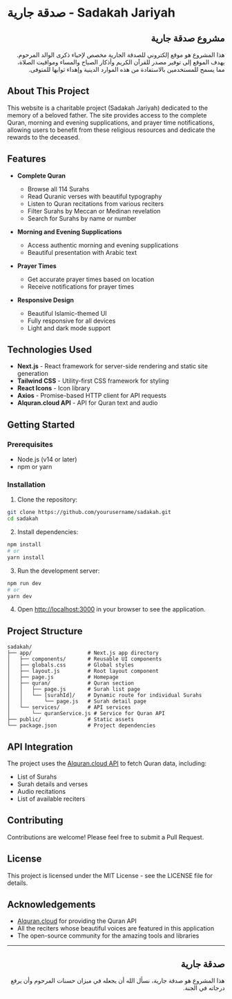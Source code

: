 # صدقة جارية - Sadakah Jariyah

<div dir="rtl">

## مشروع صدقة جارية

هذا المشروع هو موقع إلكتروني للصدقة الجارية مخصص لإحياء ذكرى الوالد المرحوم. يهدف الموقع إلى توفير مصدر للقرآن الكريم وأذكار الصباح والمساء ومواقيت الصلاة، مما يسمح للمستخدمين بالاستفادة من هذه الموارد الدينية وإهداء ثوابها للمتوفى.

</div>

## About This Project

This website is a charitable project (Sadakah Jariyah) dedicated to the memory of a beloved father. The site provides access to the complete Quran, morning and evening supplications, and prayer time notifications, allowing users to benefit from these religious resources and dedicate the rewards to the deceased.

## Features

- **Complete Quran**
  - Browse all 114 Surahs
  - Read Quranic verses with beautiful typography
  - Listen to Quran recitations from various reciters
  - Filter Surahs by Meccan or Medinan revelation
  - Search for Surahs by name or number

- **Morning and Evening Supplications**
  - Access authentic morning and evening supplications
  - Beautiful presentation with Arabic text

- **Prayer Times**
  - Get accurate prayer times based on location
  - Receive notifications for prayer times

- **Responsive Design**
  - Beautiful Islamic-themed UI
  - Fully responsive for all devices
  - Light and dark mode support

## Technologies Used

- **Next.js** - React framework for server-side rendering and static site generation
- **Tailwind CSS** - Utility-first CSS framework for styling
- **React Icons** - Icon library
- **Axios** - Promise-based HTTP client for API requests
- **Alquran.cloud API** - API for Quran text and audio

## Getting Started

### Prerequisites

- Node.js (v14 or later)
- npm or yarn

### Installation

1. Clone the repository:
```bash
git clone https://github.com/yourusername/sadakah.git
cd sadakah
```

2. Install dependencies:
```bash
npm install
# or
yarn install
```

3. Run the development server:
```bash
npm run dev
# or
yarn dev
```

4. Open [http://localhost:3000](http://localhost:3000) in your browser to see the application.

## Project Structure

```
sadakah/
├── app/                  # Next.js app directory
│   ├── components/       # Reusable UI components
│   ├── globals.css       # Global styles
│   ├── layout.js         # Root layout component
│   ├── page.js           # Homepage
│   ├── quran/            # Quran section
│   │   ├── page.js       # Surah list page
│   │   └── [surahId]/    # Dynamic route for individual Surahs
│   │       └── page.js   # Surah detail page
│   └── services/         # API services
│       └── quranService.js # Service for Quran API
├── public/               # Static assets
└── package.json          # Project dependencies
```

## API Integration

The project uses the [Alquran.cloud API](https://alquran.cloud/api) to fetch Quran data, including:
- List of Surahs
- Surah details and verses
- Audio recitations
- List of available reciters

## Contributing

Contributions are welcome! Please feel free to submit a Pull Request.

## License

This project is licensed under the MIT License - see the LICENSE file for details.

## Acknowledgements

- [Alquran.cloud](https://alquran.cloud/) for providing the Quran API
- All the reciters whose beautiful voices are featured in this application
- The open-source community for the amazing tools and libraries

---

<div dir="rtl">

## صدقة جارية

هذا المشروع هو صدقة جارية، نسأل الله أن يجعله في ميزان حسنات المرحوم وأن يرفع درجاته في الجنة.

</div>
